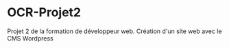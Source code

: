 # OCR-Projet2
Projet 2 de la formation de développeur web.
Création d'un site web avec le CMS Wordpress
